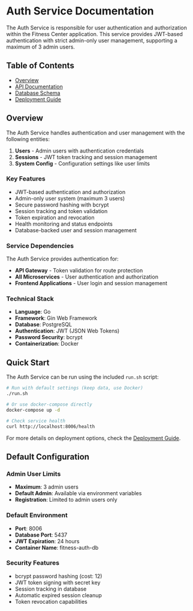 # Auth Service Documentation

The Auth Service is responsible for user authentication and authorization within the Fitness Center application. This service provides JWT-based authentication with strict admin-only user management, supporting a maximum of 3 admin users.

## Table of Contents

- [Overview](#overview)
- [API Documentation](API.md)
- [Database Schema](DATABASE.md)
- [Deployment Guide](DEPLOYMENT.md)

## Overview

The Auth Service handles authentication and user management with the following entities:

1. **Users** - Admin users with authentication credentials
2. **Sessions** - JWT token tracking and session management
3. **System Config** - Configuration settings like user limits

### Key Features

- JWT-based authentication and authorization
- Admin-only user system (maximum 3 users)
- Secure password hashing with bcrypt
- Session tracking and token validation
- Token expiration and revocation
- Health monitoring and status endpoints
- Database-backed user and session management

### Service Dependencies

The Auth Service provides authentication for:

- **API Gateway** - Token validation for route protection
- **All Microservices** - User authentication and authorization
- **Frontend Applications** - User login and session management

### Technical Stack

- **Language**: Go
- **Framework**: Gin Web Framework
- **Database**: PostgreSQL
- **Authentication**: JWT (JSON Web Tokens)
- **Password Security**: bcrypt
- **Containerization**: Docker

## Quick Start

The Auth Service can be run using the included `run.sh` script:

```bash
# Run with default settings (keep data, use Docker)
./run.sh

# Or use docker-compose directly
docker-compose up -d

# Check service health
curl http://localhost:8006/health
```

For more details on deployment options, check the [Deployment Guide](DEPLOYMENT.md).

## Default Configuration

### Admin User Limits
- **Maximum**: 3 admin users
- **Default Admin**: Available via environment variables
- **Registration**: Limited to admin users only

### Default Environment
- **Port**: 8006
- **Database Port**: 5437
- **JWT Expiration**: 24 hours
- **Container Name**: fitness-auth-db

### Security Features
- bcrypt password hashing (cost: 12)
- JWT token signing with secret key
- Session tracking in database
- Automatic expired session cleanup
- Token revocation capabilities
